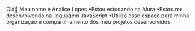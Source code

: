 Olá👋
Meu nome é Analice Lopes
•Estou estudando na Alura
•Estou me desenvolvendo na linguagem JavaScript
•Utilizo esse espaço para minha organização e compartilhamento dos meu projetos desenvolvidos
<!--
**AnaliceLopesdeSouza/AnaliceLopesdeSouza** is a ✨ _special_ ✨ repository because its `README.md` (this file) appears on your GitHub profile.

Here are some ideas to get you started:

- 🔭 I’m currently working on ...
- 🌱 I’m currently learning ...
- 👯 I’m looking to collaborate on ...
- 🤔 I’m looking for help with ...
- 💬 Ask me about ...
- 📫 How to reach me: ...
- 😄 Pronouns: ...
- ⚡ Fun fact: ...
-->
